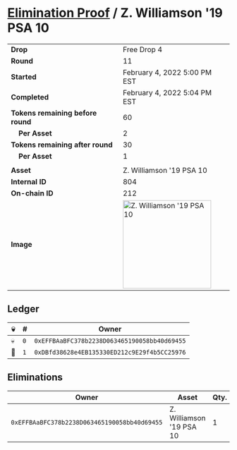 # [Elimination Proof](./readme.md) / Z. Williamson &#039;19 PSA 10

|||
|---|---|
| **Drop** | Free Drop 4 |
| **Round** | 11 |
| **Started** | February 4, 2022 5:00 PM EST |
| **Completed** | February 4, 2022 5:04 PM EST |
| **Tokens remaining before round** | 60 |
| **&nbsp;&nbsp;&nbsp;&nbsp;Per Asset** | 2 |
| **Tokens remaining after round** | 30 |
| **&nbsp;&nbsp;&nbsp;&nbsp;Per Asset** | 1 |
| | |
| **Asset** | Z. Williamson &#039;19 PSA 10 |
| **Internal ID** | 804 |
| **On-chain ID** | 212 |
| **Image** | <img src="https://tcdn.blokpax.com/957181fa-d3ec-44f7-8d4d-74095ae66df1/48af84d1d5fc67d2f101a75831355d72bcabc287255dc7aa3784cc5ebf5b7549.jpg" height="200" alt="Z. Williamson &#039;19 PSA 10" /> |

## Ledger

| 💀 | # | Owner |
| --- | --- | --- |
| 💀 | `0` | `0xEFFBAaBFC378b2238D063465190058bb40d69455` |
| 👑 | `1` | `0xDBfd38628e4EB135330ED212c9E29f4b5CC25976` |


## Eliminations

| Owner | Asset | Qty. | Transaction |
| --- | --- | --- | --- |
| `0xEFFBAaBFC378b2238D063465190058bb40d69455` | Z. Williamson '19 PSA 10 | 1 | [Polygonscan](https://polygonscan.com/tx/0x9f86e207c726aabc605a7f709709925796259732ba45206fb3b08bb1c1d6929d) |
